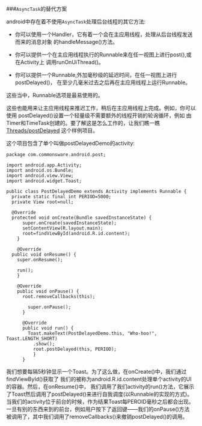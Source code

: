 ###`AsyncTask`的替代方案

android中存在着不使用`AsyncTask`处理后台线程的其它方法:

* 你可以使用一个Handler，它有着一个会在主应用线程，处理从后台线程发送而来的消息对象
的handleMessage()方法。

* 你可以提供一个在主应用线程执行的Runnable来在任一视图上进行post(),或在Activity上
调用runOnUiThread()。

* 你可以提供一个Runnable,外加毫秒级的延迟时间，在任一视图上进行postDelayed()，
在至少几毫米过去之后再在主应用线程上运行Runnable。

这些当中，Runnable选项是最易使用的。

这些也能用来让主应用线程来推迟工作，稍后在主应用线程上完成。例如，你可以使用
postDelayed()设置一个轻量级不需要额外的线程开销的轮询循环，例如
由Timer和TimeTask创建的。要了解这是怎么工作的，让我们瞧一瞧[Threads/postDelayed](https://github.com/commonsguy/cw-omnibus/tree/master/Threads/PostDelayed)
这个样例项目。

这个项目包含了单个叫做postDelayedDemo的activity:

    package com.commonsware.android.post;

    import android.app.Activity;
    import android.os.Bundle;
    import android.view.View;
    import android.widget.Toast;

    public class PostDelayedDemo extends Activity implements Runnable {
      private static final int PERIOD=5000;
      private View root=null;

      @Override
      protected void onCreate(Bundle savedInstanceState) {
          super.onCreate(savedInstanceState);
          setContentView(R.layout.main);
          root=findViewById(android.R.id.content);
        }

        @Override
      public void onResume() {
        super.onResume();

        run();
        }

        @Override
        public void onPause() {
          root.removeCallbacks(this);

            super.onPause();
          }

          @Override
          public void run() {
            Toast.makeText(PostDelayedDemo.this, "Who-hoo!", Toast.LENGTH_SHORT)
              .show();
              root.postDelayed(this, PERIOD);
              }
          }

我们想要每隔5秒钟显示一个Toast。为了这么做，在onCreate()中，我们通过findViewById()获取了
我们的被称为android.R.id.content处理单个activity的UI的容器。然后，在onResume()中，
我们调用了我们activity的run()方法，它展示了Toast然后调用了postDelayed()来进行自我调度(以Runnable的实现的方式)。
当我们的activity位于前台的时候，作为结果Toast每PEROID毫秒之后都会出现。
一旦有别的东西来到的前台，例如用户按下了返回键——我们的onPause()方法
被调用了，其中我们调用了removeCallbacks()来撤销postDelayed()的调用。
